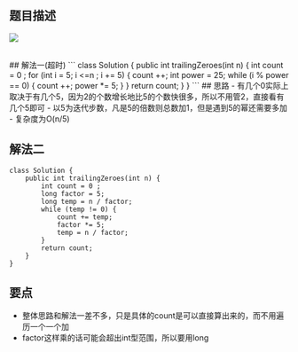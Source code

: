 ## 题目描述
![](/img/172-description.png)

<br/>
## 解法一(超时)
```
class Solution {
    public int trailingZeroes(int n) {
        int count = 0 ;
        for (int i = 5; i <=n ; i += 5) {
            count ++;
            int power = 25;
            while (i % power == 0) {
                count ++;
                power *= 5;
            }
        }
        return count;
    }
}
```
## 思路
- 有几个0实际上取决于有几个5，因为2的个数增长地比5的个数快很多，所以不用管2，直接看有几个5即可
- 以5为迭代步数，凡是5的倍数则总数加1，但是遇到5的幂还需要多加
- 复杂度为O(n/5)

## 解法二
```
class Solution {
    public int trailingZeroes(int n) {
        int count = 0 ;
        long factor = 5;
        long temp = n / factor;
        while (temp != 0) {
            count += temp;
            factor *= 5;
            temp = n / factor;
        }
        return count;
    }
}
```

## 要点
- 整体思路和解法一差不多，只是具体的count是可以直接算出来的，而不用遍历一个一个加
- factor这样乘的话可能会超出int型范围，所以要用long